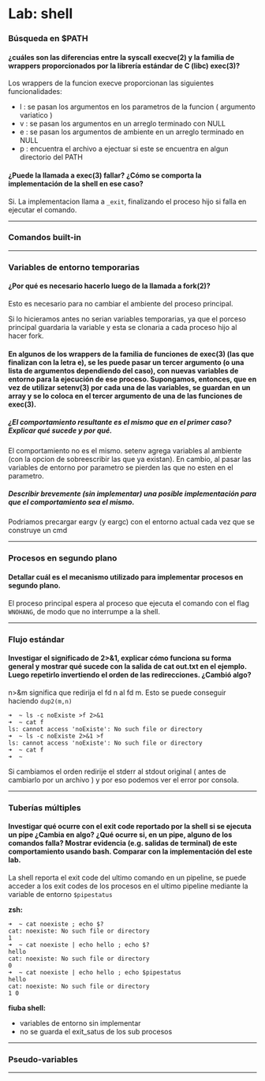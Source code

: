 # Lab: shell

### Búsqueda en $PATH

#### ¿cuáles son las diferencias entre la syscall execve(2) y la familia de wrappers proporcionados por la librería estándar de C (libc) exec(3)?

Los wrappers de la funcion execve proporcionan las siguientes funcionalidades:

- l : se pasan los argumentos en los parametros de la funcion ( argumento variatico )
- v : se pasan los argumentos en un arreglo terminado con NULL
- e : se pasan los argumentos de ambiente en un arreglo terminado en NULL
- p : encuentra el archivo a ejectuar si este se encuentra en algun directorio del PATH

#### ¿Puede la llamada a exec(3) fallar? ¿Cómo se comporta la implementación de la shell en ese caso?

Si. La implementacion llama a `_exit`, finalizando el proceso hijo si falla en ejecutar el comando.

---

### Comandos built-in

---

### Variables de entorno temporarias

#### ¿Por qué es necesario hacerlo luego de la llamada a fork(2)?

Esto es necesario para no cambiar el ambiente del proceso principal.

Si lo hicieramos antes no serian variables temporarias, ya que el porceso principal guardaria la variable y esta se clonaria a cada proceso hijo al hacer fork.

#### En algunos de los wrappers de la familia de funciones de exec(3) (las que finalizan con la letra e), se les puede pasar un tercer argumento (o una lista de argumentos dependiendo del caso), con nuevas variables de entorno para la ejecución de ese proceso. Supongamos, entonces, que en vez de utilizar setenv(3) por cada una de las variables, se guardan en un array y se lo coloca en el tercer argumento de una de las funciones de exec(3). 

##### ¿El comportamiento resultante es el mismo que en el primer caso? Explicar qué sucede y por qué. 

El comportamiento no es el mismo. 
setenv agrega variables al ambiente (con la opcion de sobreescribir las que ya existan).
En cambio, al pasar las variables de entorno por parametro se pierden las que no esten en el parametro. 

##### Describir brevemente (sin implementar) una posible implementación para que el comportamiento sea el mismo.

Podriamos precargar eargv (y eargc) con el entorno actual cada vez que se construye un cmd 


---

### Procesos en segundo plano

#### Detallar cuál es el mecanismo utilizado para implementar procesos en segundo plano.

El proceso principal espera al proceso que ejecuta el comando con el flag `WNOHANG`, de modo que no interrumpe a la shell.

---

### Flujo estándar

#### Investigar el significado de 2>&1, explicar cómo funciona su forma general y mostrar qué sucede con la salida de cat out.txt en el ejemplo. Luego repetirlo invertiendo el orden de las redirecciones. ¿Cambió algo?

n>&m significa que redirija el fd n al fd m. Esto se puede conseguir haciendo `dup2(m,n)`

```
➜  ~ ls -c noExiste >f 2>&1
➜  ~ cat f
ls: cannot access 'noExiste': No such file or directory 
➜  ~ ls -c noExiste 2>&1 >f
ls: cannot access 'noExiste': No such file or directory
➜  ~ cat f
➜  ~    
``` 

Si cambiamos el orden redirije el stderr al stdout original ( antes de cambiarlo por un archivo ) y por eso podemos ver el error por consola.

---

### Tuberías múltiples

#### Investigar qué ocurre con el exit code reportado por la shell si se ejecuta un pipe ¿Cambia en algo? ¿Qué ocurre si, en un pipe, alguno de los comandos falla? Mostrar evidencia (e.g. salidas de terminal) de este comportamiento usando bash. Comparar con la implementación del este lab.

La shell reporta el exit code del ultimo comando en un pipeline, se puede acceder a los exit codes de los procesos en el ultimo pipeline mediante la variable de entorno `$pipestatus`

**zsh:**
```
➜  ~ cat noexiste ; echo $?
cat: noexiste: No such file or directory
1
➜  ~ cat noexiste | echo hello ; echo $?
hello
cat: noexiste: No such file or directory
0
➜  ~ cat noexiste | echo hello ; echo $pipestatus
hello
cat: noexiste: No such file or directory
1 0 
```

**fiuba shell:**

[//]: # (TODO)

- variables de entorno sin implementar
- no se guarda el exit_satus de los sub procesos

---

### Pseudo-variables

---


